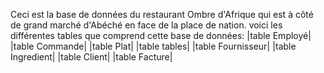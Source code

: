 Ceci est la base de données du restaurant Ombre d'Afrique qui est à côté de grand marché d'Abéché en face de la place de nation.
voici les différentes tables que comprend cette base de données:
	|table Employé|
	|table Commande|
	|table Plat|
	|table tables|
	|table Fournisseur|
	|table Ingredient|
	|table Client|
	|table Facture|
	

